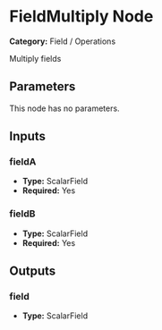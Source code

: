 
# FieldMultiply Node

**Category:** Field / Operations

Multiply fields

## Parameters

This node has no parameters.

## Inputs


### fieldA
- **Type:** ScalarField
- **Required:** Yes



### fieldB
- **Type:** ScalarField
- **Required:** Yes



## Outputs


### field
- **Type:** ScalarField




